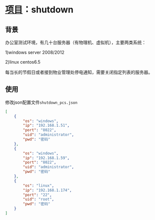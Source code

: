 # [项目](https://github.com/winamx/amxssh "amxssh")：shutdown

## 背景

办公室测试环境，有几十台服务器（有物理机、虚拟机），主要两类系统：

1)windows server 2008/2012 

2)linux centos6.5

每当长的节假日或者接到物业管理处停电通知，需要关闭指定列表的服务器。

## 使用

修改json配置文件`shutdown_pcs.json`

```json
[
	{
		"os": "windows",
		"ip": "192.168.1.51",
		"port": "8022",
		"uid": "administrator",
		"pwd": "密码"
	},
	{
		"os": "windows",
		"ip": "192.168.1.59",
		"port": "8022",
		"uid": "administrator",
		"pwd": "密码"
	},
	{
		"os": "linux",
		"ip": "192.168.1.174",
		"port": "22",
		"uid": "root",
		"pwd": "密码"
	}
]

```
